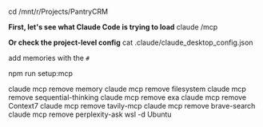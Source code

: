 cd /mnt/r/Projects/PantryCRM

**First, let's see what Claude Code is trying to load**
claude /mcp

**Or check the project-level config**
cat .claude/claude_desktop_config.json


add memories with the `#`


npm run setup:mcp

claude mcp remove memory
claude mcp remove filesystem
claude mcp remove sequential-thinking
claude mcp remove exa
claude mcp remove Context7
claude mcp remove tavily-mcp
claude mcp remove brave-search
claude mcp remove perplexity-ask
wsl -d Ubuntu


